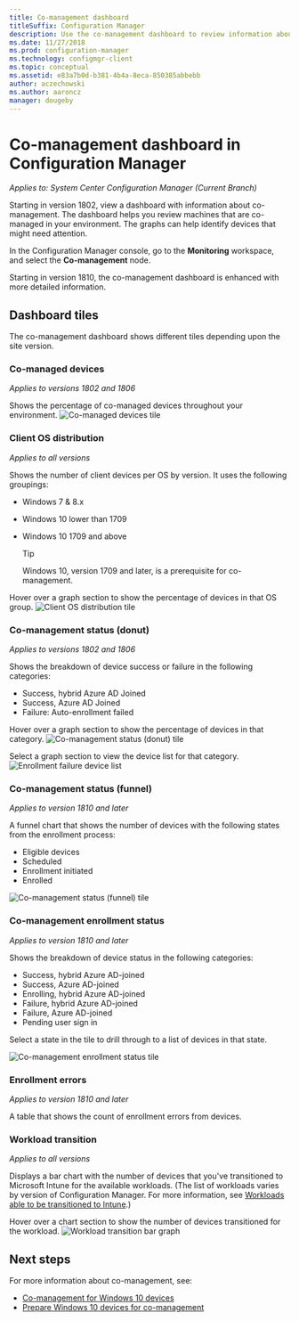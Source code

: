 ```yaml
---
title: Co-management dashboard
titleSuffix: Configuration Manager
description: Use the co-management dashboard to review information about co-managed devices.
ms.date: 11/27/2018
ms.prod: configuration-manager
ms.technology: configmgr-client
ms.topic: conceptual
ms.assetid: e83a7b0d-b381-4b4a-8eca-850385abbebb
author: aczechowski
ms.author: aaroncz
manager: dougeby
---
```


# Co-management dashboard in Configuration Manager

*Applies to: System Center Configuration Manager (Current Branch)*

Starting in version 1802, view a dashboard with information about co-management. The dashboard helps you review machines that are co-managed in your environment. The graphs can help identify devices that might need attention.<!--1356648-->

In the Configuration Manager console, go to the **Monitoring** workspace, and select the **Co-management** node.

Starting in version 1810, the co-management dashboard is enhanced with more detailed information. <!--1358980-->



## Dashboard tiles 

The co-management dashboard shows different tiles depending upon the site version. 


### Co-managed devices

*Applies to versions 1802 and 1806*

Shows the percentage of co-managed devices throughout your environment.
 ![Co-managed devices tile](media/co-management-dashboard/Percent-Co-managed-graph.PNG)


### Client OS distribution

*Applies to all versions* 

Shows the number of client devices per OS by version. It uses the following groupings:  
- Windows 7 & 8.x  
- Windows 10 lower than 1709  
- Windows 10 1709 and above  

    > [!Tip]  
    > Windows 10, version 1709 and later, is a prerequisite for co-management.  

Hover over a graph section to show the percentage of devices in that OS group.
 ![Client OS distribution tile](media/co-management-dashboard/Co-management-OS-distribution-graph.PNG)


### Co-management status (donut)

*Applies to versions 1802 and 1806*

Shows the breakdown of device success or failure in the following categories:
- Success, hybrid Azure AD Joined  
- Success, Azure AD Joined  
- Failure: Auto-enrollment failed  

Hover over a graph section to show the percentage of devices in that category. 
 ![Co-management status (donut) tile](media/co-management-dashboard/Co-management-status-graph.PNG)

Select a graph section to view the device list for that category.
 ![Enrollment failure device list](media/co-management-dashboard/Enrollment-Failure_Device-List.PNG)


### Co-management status (funnel)

*Applies to version 1810 and later*

A funnel chart that shows the number of devices with the following states from the enrollment process:  
- Eligible devices  
- Scheduled  
- Enrollment initiated  
- Enrolled  

![Co-management status (funnel) tile](media/co-management-dashboard/1358980-status-funnel.png)


### Co-management enrollment status

*Applies to version 1810 and later*

Shows the breakdown of device status in the following categories:
- Success, hybrid Azure AD-joined  
- Success, Azure AD-joined  
- Enrolling, hybrid Azure AD-joined  
- Failure, hybrid Azure AD-joined  
- Failure, Azure AD-joined  
- Pending user sign in  

Select a state in the tile to drill through to a list of devices in that state.  

![Co-management enrollment status tile](media/co-management-dashboard/1358980-enrollment-status.png)


### Enrollment errors

*Applies to version 1810 and later*

A table that shows the count of enrollment errors from devices.  


### Workload transition

*Applies to all versions*

Displays a bar chart with the number of devices that you've transitioned to Microsoft Intune for the available workloads. (The list of workloads varies by version of Configuration Manager. For more information, see [Workloads able to be transitioned to Intune](/sccm/core/clients/manage/co-management-switch-workloads#workloads-able-to-be-transitioned-to-intune).)

Hover over a chart section to show the number of devices transitioned for the workload. 
 ![Workload transition bar graph](media/co-management-dashboard/Workload-Transition.PNG)


## Next steps

For more information about co-management, see:
 - [Co-management for Windows 10 devices](/sccm/core/clients/manage/co-management-overview)
 - [Prepare Windows 10 devices for co-management](/sccm/core/clients/manage/co-management-prepare)

    
